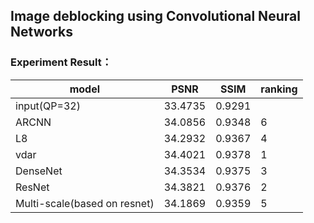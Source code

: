 ## Image deblocking using Convolutional Neural Networks  

### Experiment Result：  

model | PSNR|SSIM|ranking|
---|---|---|---|
input(QP=32) | 33.4735|0.9291|
ARCNN | 34.0856|0.9348|6
L8|34.2932|0.9367|4
vdar |34.4021|0.9378|1
DenseNet|34.3534|0.9375|3
ResNet|34.3821|0.9376|2
Multi-scale(based on resnet)|34.1869|0.9359|5





